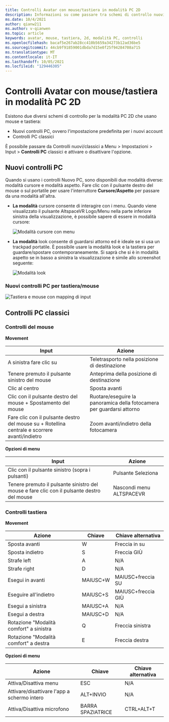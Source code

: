 ```yaml
---
title: Controlli Avatar con mouse/tastiera in modalità PC 2D
description: Informazioni su come passare tra schemi di controllo nuovi e classici per spostare gli avatar con il mouse e la tastiera in modalità PC 2D.
ms.date: 10/4/2021
author: qianw211
ms.author: v-qianwen
ms.topic: article
keywords: avatar, mouse, tastiera, 2d, modalità PC, controlli
ms.openlocfilehash: bacaf5e267ab28cc410b5659a34273b12ad36be5
ms.sourcegitcommit: 44cb9f91859001dbda7d15e0f25f94284708a715
ms.translationtype: MT
ms.contentlocale: it-IT
ms.lasthandoff: 10/05/2021
ms.locfileid: "129446305"
---
```

# <a name="avatar-controls-with-mousekeyboard-in-2d-pc-mode"></a>Controlli Avatar con mouse/tastiera in modalità PC 2D

Esistono due diversi schemi di controllo per la modalità PC 2D che usano mouse e tastiera:
* Nuovi controlli PC, ovvero l'impostazione predefinita per i nuovi account
* Controlli PC classici

È possibile passare da Controlli nuovi/classici a Menu > Impostazioni > Input > **Controlli PC** classici e attivare o disattivare l'opzione.

## <a name="new-pc-controls"></a>Nuovi controlli PC

Quando si usano i controlli Nuovo PC, sono disponibili due modalità diverse: modalità cursore e modalità aspetto. Fare clic con il pulsante destro del mouse o sul portatile per usare l'interruttore **Cursore/Aspetto** per passare da una modalità all'altra.

* **La modalità** cursore consente di interagire con i menu. Quando viene visualizzato il pulsante AltspaceVR Logo/Menu nella parte inferiore sinistra della visualizzazione, è possibile sapere di essere in modalità cursore:

    ![Modalità cursore con menu](images/avatar-controls-img-01.png)

* **La modalità** look consente di guardarsi attorno ed è ideale se si usa un trackpad portatile. È possibile usare la modalità look e la tastiera per guardare/spostare contemporaneamente. Si saprà che si è in modalità aspetto se in basso a sinistra la visualizzazione è simile allo screenshot seguente:

    ![Modalità look](images/avatar-controls-img-02.png)

### <a name="new-pc-controls-for-keyboard--mouse"></a>Nuovi controlli PC per tastiera/mouse

![Tastiera e mouse con mapping di input](images/keyboard-mouse-controls.svg)

## <a name="classic-pc-controls"></a>Controlli PC classici 

### <a name="mouse-controls"></a>Controlli del mouse

**Movement**

| Input | Azione |
|---|---|
| A sinistra fare clic su | Teletrasporto nella posizione di destinazione |
| Tenere premuto il pulsante sinistro del mouse | Anteprima della posizione di destinazione |
| Clic al centro | Sposta avanti |
| Clic con il pulsante destro del mouse + Spostamento del mouse | Ruotare/eseguire la panoramica della fotocamera per guardarsi attorno |
| Fare clic con il pulsante destro del mouse su + Rotellina centrale e scorrere avanti/indietro | Zoom avanti/indietro della fotocamera |

**Opzioni di menu**

| Input | Azione |
|---|---|
| Clic con il pulsante sinistro (sopra i pulsanti) | Pulsante Seleziona |
| Tenere premuto il pulsante sinistro del mouse e fare clic con il pulsante destro del mouse | Nascondi menu ALTSPACEVR |

### <a name="keyboard-controls"></a>Controlli tastiera

**Movement**

| Azione | Chiave | Chiave alternativa |
|---|---|---|
| Sposta avanti | W | Freccia in su |
| Sposta indietro | S | Freccia GIÙ |
| Strafe left | A | N/A |
| Strafe right | D | N/A |
| Esegui in avanti | MAIUSC+W | MAIUSC+freccia SU |
| Eseguire all'indietro | MAIUSC+S | MAIUSC+freccia GIÙ |
| Esegui a sinistra | MAIUSC+A | N/A |
| Esegui a destra | MAIUSC+D | N/A |
| Rotazione "Modalità comfort" a sinistra | Q | Freccia sinistra |
| Rotazione "Modalità comfort" a destra | E | Freccia destra |

**Opzioni di menu**

| Azione | Chiave | Chiave alternativa |
|---|---|---|
| Attiva/Disattiva menu | ESC | N/A |
| Attivare/disattivare l'app a schermo intero | ALT+INVIO | N/A |
| Attiva/Disattiva microfono | BARRA SPAZIATRICE | CTRL+ALT+T |